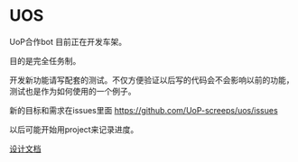 # UOS
UoP合作bot
目前正在开发车架。

目的是完全任务制。

开发新功能请写配套的测试。不仅方便验证以后写的代码会不会影响以前的功能，测试也是作为如何使用的一个例子。

新的目标和需求在issues里面
<https://github.com/UoP-screeps/uos/issues>

以后可能开始用project来记录进度。

[设计文档](docs/README.md)
